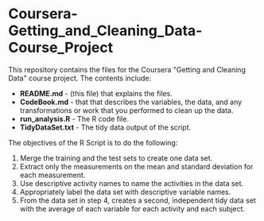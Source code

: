 # Coursera-Getting_and_Cleaning_Data-Course_Project

This repository contains the files for the Coursera "Getting and Cleaning Data" course project.
The contents include:
  * **README.md** - (this file) that explains the files.
  * **CodeBook.md** - that that describes the variables, the data, and any transformations or work that you performed to clean up the data.
  * **run_analysis.R** - The R code file.
  * **TidyDataSet.txt** - The tidy data output of the script.

The objectives of the R Script is to do the following:
1. Merge the training and the test sets to create one data set.
2. Extract only the measurements on the mean and standard deviation for each measurement.
3. Use descriptive activity names to name the activities in the data set.
4. Appropriately label the data set with descriptive variable names.
5. From the data set in step 4, creates a second, independent tidy data set with the average of each variable for each activity and each subject.
